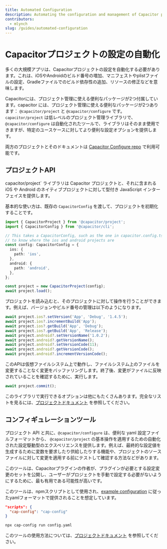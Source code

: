 ```yaml
---
title: Automated Configuration
description: Automating the configuration and management of Capacitor projects for plugins, whitelabling, CI/CD, and more.
contributors:
  - mlynch
slug: /guides/automated-configuration
---
```


# Capacitorプロジェクトの設定の自動化

多くの大規模アプリは、Capacitorプロジェクトの設定を自動化する必要があります。これは、iOSやAndroidのビルド番号の増加、マニフェストやplistファイルの設定、Gradleファイルでのビルド依存性の追加、リソースの修正などを意味します。

Capacitorには、プロジェクト管理に使える便利なパッケージが2つ付属しています。capacitor には、プロジェクト管理に使える便利なパッケージが2つあります： `@capacitor/project` と `@capacitor/configure` です。 `capacitor/project` は低レベルのプロジェクト管理ライブラリで、 `@capacitor/configure` は自動化されたツールで、ライブラリはそのまま使用できますが、特定のユースケースに対してより便利な設定オプションを提供します。

両方のプロジェクトとそのドキュメントは [Capacitor Configure repo](https://github.com/ionic-team/capacitor-configure) で利用可能です。

## プロジェクトAPI

capacitor/project` ライブラリは Capacitor プロジェクトと、それに含まれる iOS や Android のネイティブプロジェクトに対して型付き JavaScript インターフェイスを提供します。

基本的な使い方は、既存の `CapacitorConfig` を渡して、プロジェクトを初期化することです。

```typescript
import { CapacitorProject } from '@capacitor/project';
import { CapacitorConfig } from '@capacitor/cli';

// This takes a CapacitorConfig, such as the one in capacitor.config.ts, but only needs a few properties
// to know where the ios and android projects are
const config: CapacitorConfig = {
  ios: {
    path: 'ios',
  },
  android: {
    path: 'android',
  },
};

const project = new CapacitorProject(config);
await project.load();
```

プロジェクトを読み込むと、そのプロジェクトに対して操作を行うことができます。例えば、バージョンやビルド番号の管理は以下のようになります。

```typescript
await project.ios?.setVersion('App', 'Debug', '1.4.5');
await project.ios?.incrementBuild('App');
await project.ios?.getBuild('App', 'Debug');
await project.ios?.getBuild('App', 'Release');
await project.android?.setVersionName('1.0.2');
await project.android?.getVersionName();
await project.android?.setVersionCode(11);
await project.android?.getVersionCode();
await project.android?.incrementVersionCode();
```

このAPIは仮想ファイルシステム上で動作し、ファイルシステム上のファイルを変更することなく変更をバッファリングします。終了後、変更がファイルに反映されていることを確認するために、実行します。

```typescript
await project.commit();
```

このライブラリで実行できるオプションは他にもたくさんあります。完全なリストを見るには、[プロジェクトドキュメント](https://github.com/ionic-team/capacitor-configure) を参照してください。

## コンフィギュレーションツール

プロジェクト API と共に、`@capacitor/configure` は、便利な yaml 設定ファイルフォーマットから、 `@capacitor/project` の基本操作を適用するための自動化された設定駆動型のエクスペリエンスを提供します。例えば、最終的な設定値を生成するために変数を要求したり供給したりする機能や、プロジェクトのソースファイルに対して変更を適用する前にテストして確認する方法などがあります。

このツールは、Capacitorプラグインの作者が、プラグインが必要とする設定変更のセットを公開し、ユーザーがプロジェクトを手動で設定する必要がないようにするために、最も有用である可能性が高いです。

このツールは、npmスクリプトとして使用され、[example configuration](https://github.com/ionic-team/capacitor-configure/blob/main/examples/basic.yml) に従ったyamlフォーマットで提供されることを想定しています。


```json
"scripts": {
  "cap-config": "cap-config"
}
```

```bash
npx cap-config run config.yaml
```

このツールの使用方法については、[プロジェクトドキュメント](https://github.com/ionic-team/capacitor-configure) を参照してください。
